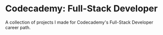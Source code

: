 <h1>Codecademy: Full-Stack Developer</h1>
A collection of projects I made for Codecademy's Full-Stack Developer career path.
